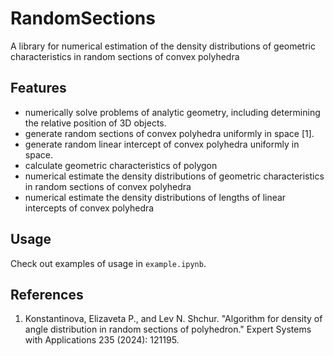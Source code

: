 # RandomSections
A library for numerical estimation of the density distributions of geometric characteristics in random sections of convex polyhedra

## Features
- numerically solve problems of analytic geometry, including determining the relative position of 3D objects.
- generate random sections of convex polyhedra uniformly in space [1].
- generate random linear intercept of convex polyhedra uniformly in space.
- calculate geometric characteristics of polygon
- numerical estimate the density distributions of geometric characteristics in random sections of convex polyhedra
- numerical estimate the density distributions of lengths of linear intercepts of convex polyhedra

## Usage
Check out examples of usage in `example.ipynb`.

## References
1. Konstantinova, Elizaveta P., and Lev N. Shchur. "Algorithm for density of angle distribution in random sections of polyhedron." Expert Systems with Applications 235 (2024): 121195.
